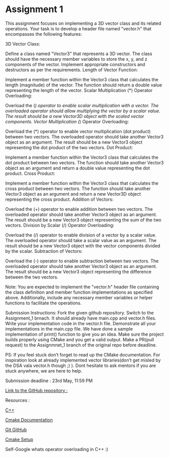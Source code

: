 # Assignment 1
This assignment focuses on implementing a 3D vector class and its related operations. Your task is to develop a header file named "vector.h" that encompasses the following features:

3D Vector Class:

Define a class named "Vector3" that represents a 3D vector.
The class should have the necessary member variables to store the x, y, and z components of the vector.
Implement appropriate constructors and destructors as per the requirements.
Length of Vector Function:

Implement a member function within the Vector3 class that calculates the length (magnitude) of the vector.
The function should return a double value representing the length of the vector.
Scalar Multiplication (*) Operator Overloading:

Overload the (*) operator to enable scalar multiplication with a vector.
The overloaded operator should allow multiplying the vector by a scalar value.
The result should be a new Vector3D object with the scaled vector components.
Vector Multiplication (*) Operator Overloading:

Overload the (*) operator to enable vector multiplication (dot product) between two vectors.
The overloaded operator should take another Vector3 object as an argument.
The result should be a new Vector3 object representing the dot product of the two vectors.
Dot Product:

Implement a member function within the Vector3 class that calculates the dot product between two vectors.
The function should take another Vector3 object as an argument and return a double value representing the dot product.
Cross Product:

Implement a member function within the Vector3 class that calculates the cross product between two vectors.
The function should take another Vector3 object as an argument and return a new Vector3D object representing the cross product.
Addition of Vectors:

Overload the (+) operator to enable addition between two vectors.
The overloaded operator should take another Vector3 object as an argument.
The result should be a new Vector3 object representing the sum of the two vectors.
Division by Scalar (/) Operator Overloading:

Overload the (/) operator to enable division of a vector by a scalar value.
The overloaded operator should take a scalar value as an argument.
The result should be a new Vector3 object with the vector components divided by the scalar.
Subtraction of Vectors:

Overload the (-) operator to enable subtraction between two vectors.
The overloaded operator should take another Vector3 object as an argument.
The result should be a new Vector3 object representing the difference between the two vectors.

Note: You are expected to implement the "vector.h" header file containing the class definition and member function implementations as specified above. Additionally, include any necessary member variables or helper functions to facilitate the operations.

Submission Instructions:
Fork the given github repository. Switch to the Assignment_1 brnach. It should already have main.cpp and vector.h files. Write your implementation code in the vector.h file. Demonstrate all your implementations in the main.cpp file. We have done a sample implementation of print() function to give you an idea. Make sure the project builds properly using CMake and you get a valid output. Make a PR(pull request) to the Assignmnet_1 branch of the original repo before deadline.

PS: If you feel stuck don’t forget to read up the CMake documentation. For inspiration look at already implemented vector libraries(don’t get misled by the DSA vala vector.h though ;) ). Dont hesitate to ask mentors if you are stuck anywhere, we are here to help.

Submission deadline : 23rd May, 11:59 PM

[Link to the GitHub repository :](https://github.com/ishanbawne20/mfcg2023.git)

Resources :

[C++](https://www.w3schools.com/cpp/cpp_oop.asp)

[Cmake Documentation](https://cmake.org/documentation/)

[Git GitHub](https://medium.com/@george.seif94/a-full-tutorial-on-how-to-use-github-88466bac7d42)

[Cmake Setup](https://cmake.org/cmake/help/latest/guide/tutorial/index.html)

Self-Google whats operator overloading in C++ :)
